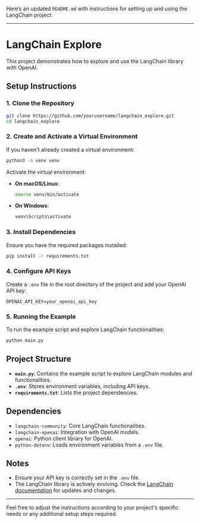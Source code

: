 Here’s an updated `README.md` with instructions for setting up and using the LangChain project:

---

# LangChain Explore

This project demonstrates how to explore and use the LangChain library with OpenAI.

## Setup Instructions

### 1. Clone the Repository

```bash
git clone https://github.com/yourusername/langchain_explore.git
cd langchain_explore
```

### 2. Create and Activate a Virtual Environment

If you haven't already created a virtual environment:

```bash
python3 -m venv venv
```

Activate the virtual environment:

- **On macOS/Linux**:
  ```bash
  source venv/bin/activate
  ```

- **On Windows**:
  ```bash
  venv\Scripts\activate
  ```

### 3. Install Dependencies

Ensure you have the required packages installed:

```bash
pip install -r requirements.txt
```

### 4. Configure API Keys

Create a `.env` file in the root directory of the project and add your OpenAI API key:

```
OPENAI_API_KEY=your_openai_api_key
```

### 5. Running the Example

To run the example script and explore LangChain functionalities:

```bash
python main.py
```

## Project Structure

- **`main.py`**: Contains the example script to explore LangChain modules and functionalities.
- **`.env`**: Stores environment variables, including API keys.
- **`requirements.txt`**: Lists the project dependencies.

## Dependencies

- `langchain-community`: Core LangChain functionalities.
- `langchain-openai`: Integration with OpenAI models.
- `openai`: Python client library for OpenAI.
- `python-dotenv`: Loads environment variables from a `.env` file.

## Notes

- Ensure your API key is correctly set in the `.env` file.
- The LangChain library is actively evolving. Check the [LangChain documentation](https://docs.langchain.com/) for updates and changes.

---

Feel free to adjust the instructions according to your project's specific needs or any additional setup steps required.